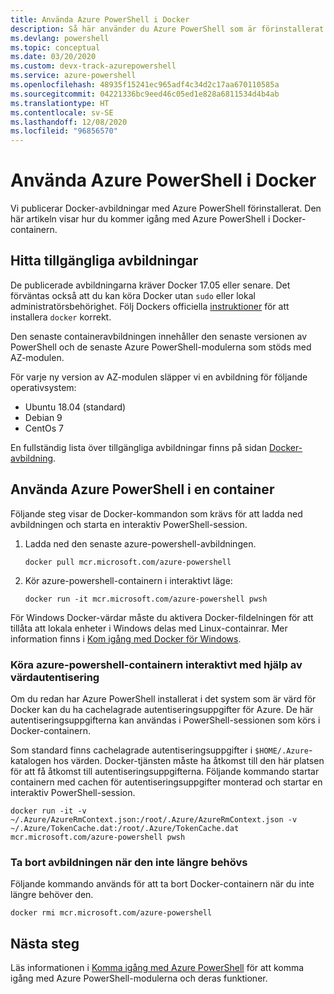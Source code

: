```yaml
---
title: Använda Azure PowerShell i Docker
description: Så här använder du Azure PowerShell som är förinstallerat i en Docker-avbildning.
ms.devlang: powershell
ms.topic: conceptual
ms.date: 03/20/2020
ms.custom: devx-track-azurepowershell
ms.service: azure-powershell
ms.openlocfilehash: 48935f15241ec965adf4c34d2c17aa670110585a
ms.sourcegitcommit: 04221336bc9eed46c05ed1e828a6811534d4b4ab
ms.translationtype: HT
ms.contentlocale: sv-SE
ms.lasthandoff: 12/08/2020
ms.locfileid: "96856570"
---
```

# <a name="using-azure-powershell-in-docker"></a>Använda Azure PowerShell i Docker

Vi publicerar Docker-avbildningar med Azure PowerShell förinstallerat. Den här artikeln visar hur du kommer igång med Azure PowerShell i Docker-containern.

## <a name="finding-available-images"></a>Hitta tillgängliga avbildningar

De publicerade avbildningarna kräver Docker 17.05 eller senare. Det förväntas också att du kan köra Docker utan `sudo` eller lokal administratörsbehörighet. Följ Dockers officiella [instruktioner][install] för att installera `docker` korrekt.

Den senaste containeravbildningen innehåller den senaste versionen av PowerShell och de senaste Azure PowerShell-modulerna som stöds med AZ-modulen.

För varje ny version av AZ-modulen släpper vi en avbildning för följande operativsystem:

- Ubuntu 18.04 (standard)
- Debian 9
- CentOs 7

En fullständig lista över tillgängliga avbildningar finns på sidan [Docker-avbildning][az image].

## <a name="using-azure-powershell-in-a-container"></a>Använda Azure PowerShell i en container

Följande steg visar de Docker-kommandon som krävs för att ladda ned avbildningen och starta en interaktiv PowerShell-session.

1. Ladda ned den senaste azure-powershell-avbildningen.

   ```console
   docker pull mcr.microsoft.com/azure-powershell
   ```

1. Kör azure-powershell-containern i interaktivt läge:

   ```console
   docker run -it mcr.microsoft.com/azure-powershell pwsh
   ```

För Windows Docker-värdar måste du aktivera Docker-fildelningen för att tillåta att lokala enheter i Windows delas med Linux-containrar. Mer information finns i [Kom igång med Docker för Windows][file-sharing].

### <a name="run-the-azure-powershell-container-interactively-using-host-authentication"></a>Köra azure-powershell-containern interaktivt med hjälp av värdautentisering

Om du redan har Azure PowerShell installerat i det system som är värd för Docker kan du ha cachelagrade autentiseringsuppgifter för Azure. De här autentiseringsuppgifterna kan användas i PowerShell-sessionen som körs i Docker-containern.

Som standard finns cachelagrade autentiseringsuppgifter i `$HOME/.Azure`-katalogen hos värden. Docker-tjänsten måste ha åtkomst till den här platsen för att få åtkomst till autentiseringsuppgifterna. Följande kommando startar containern med cachen för autentiseringsuppgifter monterad och startar en interaktiv PowerShell-session.

```console
docker run -it -v ~/.Azure/AzureRmContext.json:/root/.Azure/AzureRmContext.json -v ~/.Azure/TokenCache.dat:/root/.Azure/TokenCache.dat mcr.microsoft.com/azure-powershell pwsh
```

### <a name="remove-the-image-when-no-longer-needed"></a>Ta bort avbildningen när den inte längre behövs

Följande kommando används för att ta bort Docker-containern när du inte längre behöver den.

```console
docker rmi mcr.microsoft.com/azure-powershell
```

## <a name="next-steps"></a>Nästa steg

Läs informationen i [Komma igång med Azure PowerShell](get-started-azureps.md) för att komma igång med Azure PowerShell-modulerna och deras funktioner.

<!-- link references -->
[install]: https://docs.docker.com/engine/installation/
[powershell image]: https://hub.docker.com/_/microsoft-powershell
[az image]: https://hub.docker.com/_/microsoft-azure-powershell
[file-sharing]: https://docs.docker.com/docker-for-windows/#file-sharing
